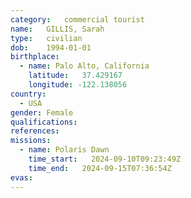 ```yaml
---
category:	commercial tourist
name:	GILLIS, Sarah
type:	civilian
dob:	1994-01-01
birthplace: 
  - name: Palo Alto, California
    latitude:	37.429167
    longitude: -122.138056
country:
  - USA
gender:	Female
qualifications:
references:
missions:
  - name: Polaris Dawn
    time_start:   2024-09-10T09:23:49Z
    time_end:   2024-09-15T07:36:54Z
evas:
---
```

